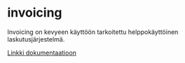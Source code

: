 # invoicing

Invoicing on kevyeen käyttöön tarkoitettu helppokäyttöinen laskutusjärjestelmä.

[Linkki dokumentaatioon](doc/dokmentaatio.pdf)
